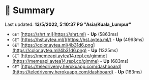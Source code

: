 # 📖 Summary
Last updated: **13/5/2022, 5:10:37 PG "Asia/Kuala_Lumpur"**

- `GET` [https://shrt.ml](https://shrt.ml) - **Up** (5863ms)
- `GET` [https://hst.aytea.ml/](https://hst.aytea.ml/) - **Up** (4963ms)
- `GET` [https://color.aytea.ml/4b31d6.png](https://color.aytea.ml/4b31d6.png) - **Up** (1325ms)
- `GET` [https://memeapi.aytea14.repl.co/gimme](https://memeapi.aytea14.repl.co/gimme) - **Up** (683ms)
- `GET` [https://teledrivemy.herokuapp.com/dashboard](https://teledrivemy.herokuapp.com/dashboard) - **Up** (183ms)
